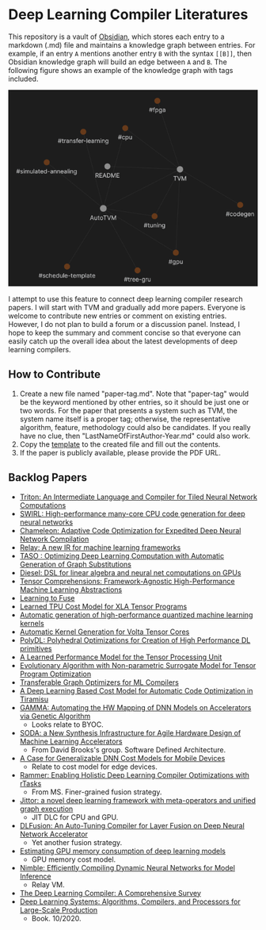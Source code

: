Deep Learning Compiler Literatures
==========================
This repository is a vault of [Obsidian](https://obsidian.md/), which stores each entry to a markdown (.md) file and maintains a knowledge graph between entries. For example, if an entry `A` mentions another entry `B` with the syntax `[[B]]`, then Obsidian knowledge graph will build an edge between `A` and `B`. The following figure shows an example of the knowledge graph with tags included.

![Example of Obsidian Knowledge Graph](./artifacts/ex-graph.png)

I attempt to use this feature to connect deep learning compiler research papers. I will start with TVM and gradually add more papers. Everyone is welcome to contribute new entries or comment on existing entries. However, I do not plan to build a forum or a discussion panel. Instead, I hope to keep the summary and comment concise so that everyone can easily catch up the overall idea about the latest developments of deep learning compilers.

## How to Contribute
1. Create a new file named "paper-tag.md". Note that "paper-tag" would be the keyword mentioned by other entries, so it should be just one or two words. For the paper that presents a system such as TVM, the system name itself is a proper tag; otherwise, the representative algorithm, feature, methodology could also be candidates. If you really have no clue, then "LastNameOfFirstAuthor-Year.md" could also work.
2. Copy the [template](./artifacts/template.md) to the created file and fill out the contents.
3. If the paper is publicly available, please provide the PDF URL.

## Backlog Papers
- [Triton: An Intermediate Language and Compiler for Tiled Neural Network Computations](http://www.eecs.harvard.edu/~htk/publication/2019-mapl-tillet-kung-cox.pdf)
- [SWIRL: High-performance many-core CPU code generation for deep neural networks](https://journals.sagepub.com/doi/abs/10.1177/1094342019866247)
- [Chameleon: Adaptive Code Optimization for Expedited Deep Neural Network Compilation](https://arxiv.org/pdf/2001.08743.pdf)
- [Relay: A new IR for machine learning frameworks](https://arxiv.org/pdf/1810.00952.pdf)
- [TASO : Optimizing Deep Learning Computation with Automatic Generation of Graph Substitutions](http://theory.stanford.edu/~aiken/publications/papers/sosp19.pdf)
- [Diesel: DSL for linear algebra and neural net computations on GPUs](https://www.researchgate.net/profile/Vinod_Grover/publication/325639900_Diesel_DSL_for_linear_algebra_and_neural_net_computations_on_GPUs/links/5cf0ba244585153c3da7b019/Diesel-DSL-for-linear-algebra-and-neural-net-computations-on-GPUs.pdf)
- [Tensor Comprehensions: Framework-Agnostic High-Performance Machine Learning Abstractions](https://arxiv.org/pdf/1802.04730.pdf)
- [Learning to Fuse](http://mlforsystems.org/assets/papers/neurips2019/learning_abdolrashidi_2019.pdf)
- [Learned TPU Cost Model for XLA Tensor Programs](http://mlforsystems.org/assets/papers/neurips2019/learned_tpu_kaufman_2019.pdf)
- [Automatic generation of high-performance quantized machine learning kernels](https://www.cs.utexas.edu/~bornholt/papers/quantized-cgo20.pdf)
- [Automatic Kernel Generation for Volta Tensor Cores](https://arxiv.org/pdf/2006.12645.pdf)
- [PolyDL: Polyhedral Optimizations for Creation of High Performance DL primitives](https://arxiv.org/pdf/2006.02230.pdf)
- [A Learned Performance Model for the Tensor Processing Unit](https://arxiv.org/pdf/2008.01040.pdf)
- [Evolutionary Algorithm with Non-parametric Surrogate Model for Tensor Program Optimization](https://ieeexplore.ieee.org/abstract/document/9185646/)
- [Transferable Graph Optimizers for ML Compilers](https://arxiv.org/pdf/2010.12438.pdf)
- [A Deep Learning Based Cost Model for Automatic Code Optimization in Tiramisu](https://www.researchgate.net/profile/Massinissa_Merouani/publication/344948008_A_Deep_Learning_Based_Cost_Model_for_Automatic_Code_Optimization_in_Tiramisu/links/5f9a79b2458515b7cfa73e8d/A-Deep-Learning-Based-Cost-Model-for-Automatic-Code-Optimization-in-Tiramisu.pdf)
- [GAMMA: Automating the HW Mapping of DNN Models on Accelerators via Genetic Algorithm](https://ieeexplore.ieee.org/abstract/document/9256431)
	- Looks relate to BYOC.
- [SODA: a New Synthesis Infrastructure for Agile Hardware Design of Machine Learning Accelerators](https://ieeexplore.ieee.org/abstract/document/9256693)
	- From David Brooks's group. Software Defined Architecture.
- [A Case for Generalizable DNN Cost Models for Mobile Devices](https://ieeexplore.ieee.org/abstract/document/9251246)
	- Relate to cost model for edge devices.
- [Rammer: Enabling Holistic Deep Learning Compiler Optimizations with rTasks](https://www.usenix.org/system/files/osdi20-ma.pdf)
	- From MS. Finer-grained fusion strategy.
- [Jittor: a novel deep learning framework with meta-operators and unified graph execution](http://scis.scichina.com/en/2020/222103.pdf)
	- JIT DLC for CPU and GPU.
- [DLFusion: An Auto-Tuning Compiler for Layer Fusion on Deep Neural Network Accelerator](https://arxiv.org/pdf/2011.05630.pdf)
	- Yet another fusion strategy.
- [Estimating GPU memory consumption of deep learning models](https://dl.acm.org/doi/abs/10.1145/3368089.3417050)
	- GPU memory cost model.
- [Nimble: Efficiently Compiling Dynamic Neural Networks for Model Inference](https://arxiv.org/abs/2006.03031)
	- Relay VM.
- [The Deep Learning Compiler: A Comprehensive Survey](https://arxiv.org/pdf/2002.03794.pdf)
- [Deep Learning Systems: Algorithms, Compilers, and Processors for Large-Scale Production](https://www.morganclaypool.com/doi/abs/10.2200/S01046ED1V01Y202009CAC053)
	- Book. 10/2020.